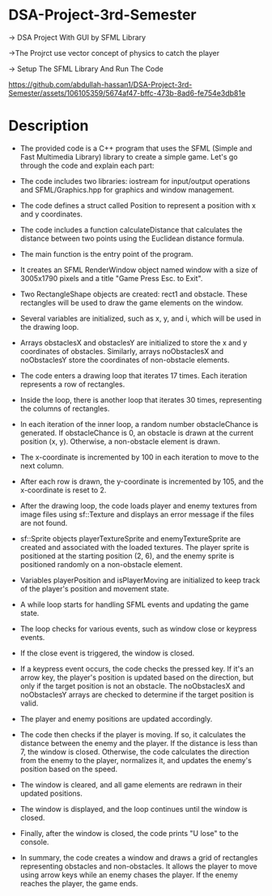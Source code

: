 # DSA-Project-3rd-Semester


-> DSA Project With GUI by SFML Library

->The Projrct use vector concept of physics to catch the player

-> Setup The SFML Library And Run The Code 

https://github.com/abdullah-hassan1/DSA-Project-3rd-Semester/assets/106105359/5674af47-bffc-473b-8ad6-fe754e3db81e

# Description

- The provided code is a C++ program that uses the SFML (Simple and Fast Multimedia Library) library to create a simple game. Let's go through the code and explain each part:

- The code includes two libraries: iostream for input/output operations and SFML/Graphics.hpp for graphics and window management.

- The code defines a struct called Position to represent a position with x and y coordinates.

- The code includes a function calculateDistance that calculates the distance between two points using the Euclidean distance formula.

- The main function is the entry point of the program.

- It creates an SFML RenderWindow object named window with a size of 3005x1790 pixels and a title "Game Press Esc. to Exit".

- Two RectangleShape objects are created: rect1 and obstacle. These rectangles will be used to draw the game elements on the window.

- Several variables are initialized, such as x, y, and i, which will be used in the drawing loop.

- Arrays obstaclesX and obstaclesY are initialized to store the x and y coordinates of obstacles. Similarly, arrays noObstaclesX and noObstaclesY store the coordinates of non-obstacle elements.

- The code enters a drawing loop that iterates 17 times. Each iteration represents a row of rectangles.

- Inside the loop, there is another loop that iterates 30 times, representing the columns of rectangles.

- In each iteration of the inner loop, a random number obstacleChance is generated. If obstacleChance is 0, an obstacle is drawn at the current position (x, y). Otherwise, a non-obstacle element is drawn.

- The x-coordinate is incremented by 100 in each iteration to move to the next column.

- After each row is drawn, the y-coordinate is incremented by 105, and the x-coordinate is reset to 2.

- After the drawing loop, the code loads player and enemy textures from image files using sf::Texture and displays an error message if the files are not found.

- sf::Sprite objects playerTextureSprite and enemyTextureSprite are created and associated with the loaded textures. The player sprite is positioned at the starting position (2, 6), and the enemy sprite is positioned randomly on a non-obstacle element.

- Variables playerPosition and isPlayerMoving are initialized to keep track of the player's position and movement state.

- A while loop starts for handling SFML events and updating the game state.

- The loop checks for various events, such as window close or keypress events.

- If the close event is triggered, the window is closed.

- If a keypress event occurs, the code checks the pressed key. If it's an arrow key, the player's position is updated based on the direction, but only if the target position is not an obstacle. The noObstaclesX and noObstaclesY arrays are checked to determine if the target position is valid.

- The player and enemy positions are updated accordingly.

- The code then checks if the player is moving. If so, it calculates the distance between the enemy and the player. If the distance is less than 7, the window is closed. Otherwise, the code calculates the direction from the enemy to the player, normalizes it, and updates the enemy's position based on the speed.

- The window is cleared, and all game elements are redrawn in their updated positions.

- The window is displayed, and the loop continues until the window is closed.

- Finally, after the window is closed, the code prints "U lose" to the console.

- In summary, the code creates a window and draws a grid of rectangles representing obstacles and non-obstacles. It allows the player to move using arrow keys while an enemy chases the player. If the enemy reaches the player, the game ends.
